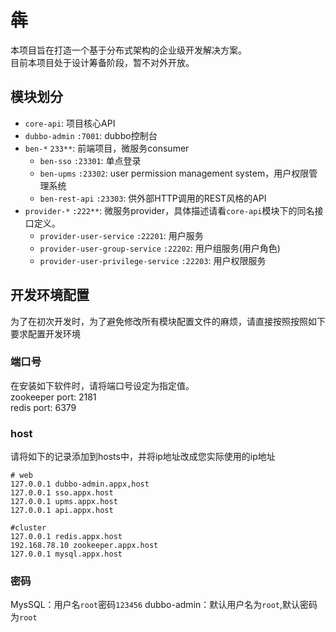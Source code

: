 # 犇

本项目旨在打造一个基于分布式架构的企业级开发解决方案。  
目前本项目处于设计筹备阶段，暂不对外开放。

## 模块划分
- `core-api`: 项目核心API  
- `dubbo-admin` `:7001`: dubbo控制台
- `ben-*` `233**`: 前端项目，微服务consumer
    - `ben-sso` `:23301`: 单点登录
    - `ben-upms` `:23302`: user permission management system，用户权限管理系统
    - `ben-rest-api` `:23303`: 供外部HTTP调用的REST风格的API
- `provider-*` `:222**`: 微服务provider，具体描述请看`core-api`模块下的同名接口定义。
    - `provider-user-service` `:22201`: 用户服务
    - `provider-user-group-service` `:22202`: 用户组服务(用户角色)
    - `provider-user-privilege-service` `:22203`: 用户权限服务

## 开发环境配置
为了在初次开发时，为了避免修改所有模块配置文件的麻烦，请直接按照按照如下要求配置开发环境
### 端口号
在安装如下软件时，请将端口号设定为指定值。  
zookeeper port: 2181  
redis port: 6379

### host
请将如下的记录添加到hosts中，并将ip地址改成您实际使用的ip地址
```hosts
# web
127.0.0.1 dubbo-admin.appx,host
127.0.0.1 sso.appx.host
127.0.0.1 upms.appx.host
127.0.0.1 api.appx.host

#cluster
127.0.0.1 redis.appx.host
192.168.78.10 zookeeper.appx.host
127.0.0.1 mysql.appx.host
```


### 密码
MysSQL：用户名`root`密码`123456`
dubbo-admin：默认用户名为`root`,默认密码为`root`